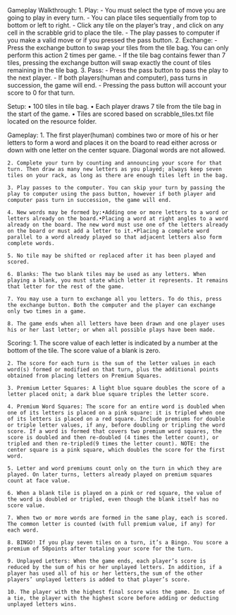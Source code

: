 Gameplay Walkthrough:
    1. Play: 
       - You must select the type of move you are going to play in every turn.
       - You can place tiles sequentially from top to bottom or left to right.
       - Click any tile on the player’s tray , and click on any cell in the scrabble grid to place the tile.
       - The play passes to computer if you make a valid move or if you pressed the pass button.
    2. Exchange:
       - Press the exchange button to swap your tiles from the tile bag. You can only perform this action 2 times per game.
       - If the tile bag contains fewer than 7 tiles, pressing the exchange button will swap exactly the count of tiles remaining in the tile bag.
    3. Pass:
       - Press the pass button to pass the play to the next player.
       - If both players(human and computer), pass turns in succession, the game will end.
       - Pressing the pass button will account your score to 0 for that turn.

Setup: 
    • 100 tiles in tile bag.
    • Each player draws 7 tile from the tile bag in the start of the game.
    • Tiles are scored based on scrabble_tiles.txt file located on the resource folder.

Gameplay:
    1. The first player(human) combines two or more of his or her letters to form a word and places it on the board to read either across or down with one       letter on the center square. Diagonal words are not allowed.

    2. Complete your turn by counting and announcing your score for that turn. Then draw as many new letters as you played; always keep seven tiles on your rack, as long as there are enough tiles left in the bag.

    3. Play passes to the computer. You can skip your turn by passing the play to computer using the pass button, however if both player and computer pass turn in succession, the game will end.

    4. New words may be formed by:•Adding one or more letters to a word or letters already on the board.•Placing a word at right angles to a word already on the board. The new word must use one of the letters already on the board or must add a letter to it.•Placing a complete word parallel to a word already played so that adjacent letters also form complete words.

    5. No tile may be shifted or replaced after it has been played and scored.

    6. Blanks: The two blank tiles may be used as any letters. When playing a blank, you must state which letter it represents. It remains that letter for the rest of the game.

    7. You may use a turn to exchange all you letters. To do this, press the exchange button. Both the computer and the player can exchange only two times in a game.

    8. The game ends when all letters have been drawn and one player uses his or her last letter; or when all possible plays have been made.

Scoring:
    1.  The score value of each letter is indicated by a number at the bottom of the tile. The score value of a blank is zero.

    2. The score for each turn is the sum of the letter values in each word(s) formed or modified on that turn, plus the additional points obtained from placing letters on Premium Squares.

    3. Premium Letter Squares: A light blue square doubles the score of a letter placed onit; a dark blue square triples the letter score.

    4. Premium Word Squares: The score for an entire word is doubled when one of its letters is placed on a pink square: it is tripled when one of its letters is placed on a red square. Include premiums for double or triple letter values, if any, before doubling or tripling the word score. If a word is formed that covers two premium word squares, the score is doubled and then re-doubled (4 times the letter count), or tripled and then re-tripled(9 times the letter count). NOTE: the center square is a pink square, which doubles the score for the first word.

    5. Letter and word premiums count only on the turn in which they are played. On later turns, letters already played on premium squares count at face value.

    6. When a blank tile is played on a pink or red square, the value of the word is doubled or tripled, even though the blank itself has no score value.

    7. When two or more words are formed in the same play, each is scored. The common letter is counted (with full premium value, if any) for each word.

    8. BINGO! If you play seven tiles on a turn, it’s a Bingo. You score a premium of 50points after totaling your score for the turn.

    9. Unplayed Letters: When the game ends, each player’s score is reduced by the sum of his or her unplayed letters. In addition, if a player has used all of his or her letters,the sum of the other players’ unplayed letters is added to that player’s score.
    
    10. The player with the highest final score wins the game. In case of a tie, the player with the highest score before adding or deducting unplayed letters wins.
